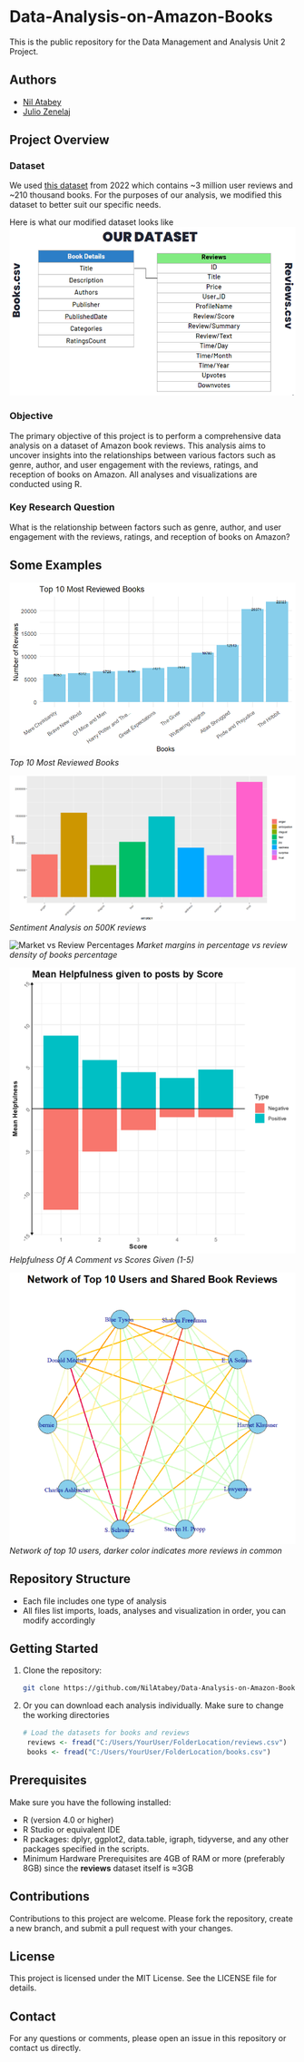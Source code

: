 # Data-Analysis-on-Amazon-Books

This is the public repository for the Data Management and Analysis Unit 2 Project.

## Authors

- [Nil Atabey](https://github.com/NilAtabey)
- [Julio Zenelaj](https://github.com/juve-938383)

## Project Overview

### Dataset
We used [this dataset](https://www.kaggle.com/datasets/mohamedbakhet/amazon-books-reviews/data) from 2022 which contains ~3 million user reviews and ~210 thousand books. For the purposes of our analysis, we modified this dataset to better suit our specific needs.

Here is what our modified dataset looks like
![Modified Dataset](dataset.png)

### Objective
The primary objective of this project is to perform a comprehensive data analysis on a dataset of Amazon book reviews. This analysis aims to uncover insights into the relationships between various factors such as genre, author, and user engagement with the reviews, ratings, and reception of books on Amazon. All analyses and visualizations are conducted using R.

### Key Research Question
What is the relationship between factors such as genre, author, and user engagement with the reviews, ratings, and reception of books on Amazon?

## Some Examples

![Top 10 Most Reviewed Books](Results\top10mostreviewedbooks.png)
*Top 10 Most Reviewed Books*

![Sentiment Analysis](Results/Sentiment%20Analysis/SA%20500K.png)
*Sentiment Analysis on 500K reviews*

![Market vs Review Percentages](Results/Market%20vs%20Review%20Percentage/marketvsreviewpercent.png)
*Market margins in percentage vs review density of books percentage*

![Mean Helpfulness vs Score](Results/HelpfulnessByScore.png)
*Helpfulness Of A Comment vs Scores Given (1-5)*

![Network of Top 10 Users](Results/Network/networkoftop10users.png)
*Network of top 10 users, darker color indicates more reviews in common*

## Repository Structure

- Each file includes one type of analysis
- All files list imports, loads, analyses and visualization in order, you can modify accordingly

## Getting Started

1. Clone the repository:
   ```bash
   git clone https://github.com/NilAtabey/Data-Analysis-on-Amazon-Books.git
2. Or you can download each analysis individually. Make sure to change the working directories
   ```R
   # Load the datasets for books and reviews
    reviews <- fread("C:/Users/YourUser/FolderLocation/reviews.csv")
    books <- fread("C:/Users/YourUser/FolderLocation/books.csv")

## Prerequisites

Make sure you have the following installed:
- R (version 4.0 or higher)
- R Studio or equivalent IDE
- R packages: dplyr, ggplot2, data.table, igraph, tidyverse, and any other packages specified in the scripts.
- Minimum Hardware Prerequisites are 4GB of RAM or more (preferably 8GB) since the **reviews** dataset itself is ≈3GB

## Contributions

Contributions to this project are welcome. Please fork the repository, create a new branch, and submit a pull request with your changes.

## License

This project is licensed under the MIT License. See the LICENSE file for details.

## Contact

For any questions or comments, please open an issue in this repository or contact us directly.

